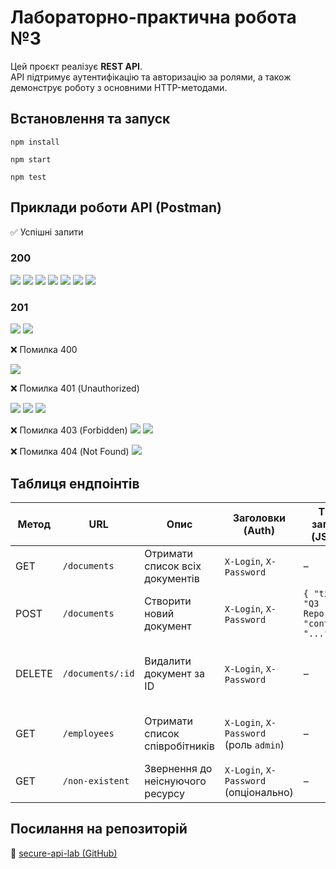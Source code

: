 # Лабораторно-практична робота №3
Цей проєкт реалізує **REST API**.  
API підтримує аутентифікацію та авторизацію за ролями, а також демонструє роботу з основними HTTP-методами.  

## Встановлення та запуск
```
npm install
```
```
npm start
```
```
npm test
```
## Приклади роботи API (Postman)
✅ Успішні запити
### 200
![](/img/200.1.jpg)
![](/img/200.2.jpg)
![](/img/200.3.jpg)
![](/img/200.4.jpg)
![](/img/200.5.jpg)
![](/img/200.6.jpg)
![](/img/200.7.jpg)
### 201
![](/img/201.1.jpg)
![](/img/201.2.jpg)

❌ Помилка 400

![](/img/400.jpg)

❌ Помилка 401 (Unauthorized)

![](/img/401.1.jpg)
![](/img/401.2.jpg)
![](/img/401.3.jpg)

❌ Помилка 403 (Forbidden)
![](/img/403.1.jpg)
![](/img/403.2.jpg)

❌ Помилка 404 (Not Found)
![](/img/404.jpg)

## Таблиця ендпоінтів

| Метод  | URL                | Опис                              | Заголовки (Auth)                          | Тіло запиту (JSON)                                  | Коди відповіді |
|--------|--------------------|-----------------------------------|-------------------------------------------|-----------------------------------------------------|----------------|
| GET    | `/documents`       | Отримати список всіх документів   | `X-Login`, `X-Password`                   | –                                                   | 200 OK, 401 Unauthorized |
| POST   | `/documents`       | Створити новий документ           | `X-Login`, `X-Password`                   | `{ "title": "Q3 Report", "content": "..." }`        | 201 Created, 400 Bad Request, 401 Unauthorized |
| DELETE | `/documents/:id`   | Видалити документ за ID           | `X-Login`, `X-Password`                   | –                                                   | 204 No Content, 401 Unauthorized, 404 Not Found |
| GET    | `/employees`       | Отримати список співробітників    | `X-Login`, `X-Password` (роль `admin`)    | –                                                   | 200 OK, 401 Unauthorized, 403 Forbidden |
| GET    | `/non-existent`    | Звернення до неіснуючого ресурсу | `X-Login`, `X-Password` (опціонально)     | –                                                   | 404 Not Found |

## Посилання на репозиторій
🔗 [secure-api-lab (GitHub)](https://github.com/DenysKryvosheiev/secure-api-lab)
